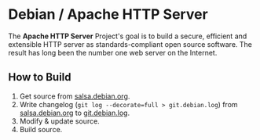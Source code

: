 # Debian / Apache HTTP Server

The **Apache HTTP Server** Project's goal is to build a secure, efficient and extensible HTTP server as standards-compliant open source software. The result has long been the number one web server on the Internet.

## How to Build

1. Get source from [salsa.debian.org](https://salsa.debian.org/apache-team/apache2).
2. Write changelog (`git log --decorate=full > git.debian.log`) from [salsa.debian.org](https://salsa.debian.org/apache-team/apache2) to [git.debian.log](git.debian.log).
3. Modify & update source.
4. Build source.
